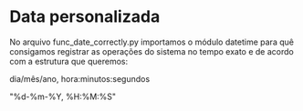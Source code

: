 # Data personalizada

No arquivo func_date_correctly.py importamos o módulo datetime para quê consigamos registrar as operações do sistema no tempo exato e de acordo com a estrutura que queremos:

dia/mês/ano, hora:minutos:segundos 

"%d-%m-%Y, %H:%M:%S"